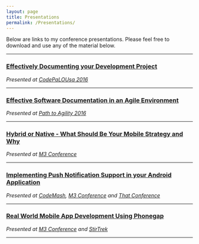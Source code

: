 ```yaml
---
layout: page
title: Presentations
permalink: /Presentations/
---
```


Below are links to my conference presentations. Please feel free to download and use
any of the material below.

---

### [Effectively Documenting your Development Project](https://github.com/jkwuc89/Presentations/blob/master/Effectively%20Documenting%20your%20Development%20Project.pptx?raw=true)
*Presented at [CodePaLOUsa 2016](http://www.codepalousa.com)*

---

### [Effective Software Documentation in an Agile Environment](https://github.com/jkwuc89/Presentations/blob/master/Effectively%20Documenting%20your%20Development%20Project%20-%20Path%20to%20Agility%202016.pptx?raw=true)
*Presented at [Path to Agility 2016](http://www.thepathtoagility.com)*

---

### [Hybrid or Native - What Should Be Your Mobile Strategy and Why](https://github.com/jkwuc89/Presentations/blob/master/Hybrid%20or%20Native%20Mobile%20App%20Strategy.pptx?raw=true)
*Presented at [M3 Conference](http://m3conf.com)*

---

### [Implementing Push Notification Support in your Android Application](https://github.com/jkwuc89/Presentations/blob/master/Implementing%20Push%20Notification%20in%20Android.pptx?raw=true)
*Presented at [CodeMash](http://www.codemash.org), [M3 Conference](http://m3conf.com) and [That Conference](https://www.thatconference.com)*

---

### [Real World Mobile App Development Using Phonegap](https://github.com/jkwuc89/Presentations/blob/master/RealWorldMobileAppDevelopment.pptx?raw=true)
*Presented at [M3 Conference](http://m3conf.com) and [StirTrek](http://stirtrek.com)*
 
---


